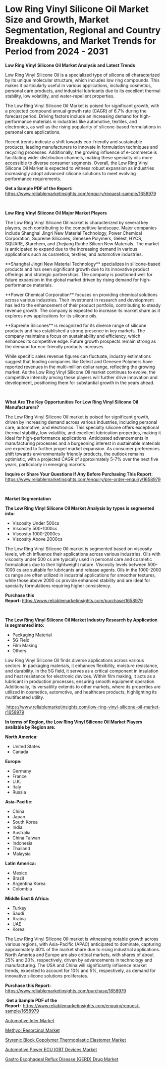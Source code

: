 <p><h1>Low Ring Vinyl Silicone Oil Market Size and Growth, Market Segmentation, Regional and Country Breakdowns, and Market Trends for Period from 2024 -  2031</h1></p><p><strong>Low Ring Vinyl Silicone Oil Market Analysis and Latest Trends</strong></p>
<p><p>Low Ring Vinyl Silicone Oil is a specialized type of silicone oil characterized by its unique molecular structure, which includes low ring compounds. This makes it particularly useful in various applications, including cosmetics, personal care products, and industrial lubricants due to its excellent thermal stability, low volatility, and water-repellent properties. </p><p>The Low Ring Vinyl Silicone Oil Market is poised for significant growth, with a projected compound annual growth rate (CAGR) of 6.7% during the forecast period. Driving factors include an increasing demand for high-performance materials in industries like automotive, textiles, and electronics, as well as the rising popularity of silicone-based formulations in personal care applications. </p><p>Recent trends indicate a shift towards eco-friendly and sustainable products, leading manufacturers to innovate in formulation techniques and recycling processes. Additionally, the growing influence of e-commerce is facilitating wider distribution channels, making these specialty oils more accessible to diverse consumer segments. Overall, the Low Ring Vinyl Silicone Oil Market is expected to witness robust expansion as industries increasingly adopt advanced silicone solutions to meet evolving performance requirements.</p></p>
<p><strong>Get a Sample PDF of the Report:&nbsp;</strong> <a href="https://www.reliablemarketinsights.com/enquiry/request-sample/1658979?utm_campaign=1551&utm_medium=2&utm_source=Github&utm_content=ia&utm_term=12102024&utm_id=low-ring-vinyl-silicone-oil">https://www.reliablemarketinsights.com/enquiry/request-sample/1658979</a></p>
<p>&nbsp;</p>
<p><strong>Low Ring Vinyl Silicone Oil Major Market Players</strong></p>
<p><p>The Low Ring Vinyl Silicone Oil market is characterized by several key players, each contributing to the competitive landscape. Major companies include Shanghai Jingri New Material Technology, Power Chemical Corporation, Supreme Silicones, Genesee Polymers, Gelest, HYCS, SQUARE, Starchem, and Zhejiang Runhe Silicon New Materials. The market is anticipated to expand due to the increasing demand in various applications such as cosmetics, textiles, and automotive industries.</p><p>**Shanghai Jingri New Material Technology** specializes in silicone-based products and has seen significant growth due to its innovative product offerings and strategic partnerships. The company is positioned well for future expansion in the global market driven by rising demand for high-performance materials.</p><p>**Power Chemical Corporation** focuses on providing chemical solutions across various industries. Their investment in research and development has led to the enhancement of their product portfolio, contributing to steady revenue growth. The company is expected to increase its market share as it explores new applications for its silicone oils.</p><p>**Supreme Silicones** is recognized for its diverse range of silicone products and has established a strong presence in key markets. The company maintains a focus on sustainability and efficiency, which enhances its competitive edge. Future growth prospects remain strong as the demand for eco-friendly products increases.</p><p>While specific sales revenue figures can fluctuate, industry estimations suggest that leading companies like Gelest and Genesee Polymers have reported revenues in the multi-million dollar range, reflecting the growing market. As the Low Ring Vinyl Silicone Oil market continues to evolve, the competitive intensity among these players will further drive innovation and development, positioning them for substantial growth in the years ahead.</p></p>
<p>&nbsp;</p>
<p><strong>What Are The Key Opportunities For Low Ring Vinyl Silicone Oil Manufacturers?</strong></p>
<p><p>The Low Ring Vinyl Silicone Oil market is poised for significant growth, driven by increasing demand across various industries, including personal care, automotive, and electronics. This specialty silicone offers exceptional thermal stability, low volatility, and excellent lubrication properties, making it ideal for high-performance applications. Anticipated advancements in manufacturing processes and a burgeoning interest in sustainable materials are expected to further propel market expansion. As consumer preferences shift towards environmentally friendly products, the outlook remains optimistic, with a projected CAGR of approximately 5-7% over the next five years, particularly in emerging markets.</p></p>
<p><strong>Inquire or Share Your Questions If Any Before Purchasing This Report:</strong> <a href="https://www.reliablemarketinsights.com/enquiry/pre-order-enquiry/1658979?utm_campaign=1551&utm_medium=2&utm_source=Github&utm_content=ia&utm_term=12102024&utm_id=low-ring-vinyl-silicone-oil">https://www.reliablemarketinsights.com/enquiry/pre-order-enquiry/1658979</a></p>
<p>&nbsp;</p>
<p><strong>Market Segmentation</strong></p>
<p><strong>The Low Ring Vinyl Silicone Oil Market Analysis by types is segmented into:</strong></p>
<p><ul><li>Viscosity Under 500cs</li><li>Viscosity 500-1000cs</li><li>Viscosity 1000-2000cs</li><li>Viscosity Above 2000cs</li></ul></p>
<p><p>The Low Ring Vinyl Silicone Oil market is segmented based on viscosity levels, which influence their applications across various industries. Oils with viscosity under 500 cs are typically used in personal care and cosmetic formulations due to their lightweight nature. Viscosity levels between 500-1000 cs are suitable for lubricants and release agents. Oils in the 1000-2000 cs range are often utilized in industrial applications for smoother textures, while those above 2000 cs provide enhanced stability and are ideal for specialty formulations requiring higher consistency.</p></p>
<p><strong>Purchase this Report:&nbsp;</strong><a href="https://www.reliablemarketinsights.com/purchase/1658979?utm_campaign=1551&utm_medium=2&utm_source=Github&utm_content=ia&utm_term=12102024&utm_id=low-ring-vinyl-silicone-oil">https://www.reliablemarketinsights.com/purchase/1658979</a></p>
<p>&nbsp;</p>
<p><strong>The Low Ring Vinyl Silicone Oil Market Industry Research by Application is segmented into:</strong></p>
<p><ul><li>Packaging Material</li><li>5G Field</li><li>Film Making</li><li>Others</li></ul></p>
<p><p>Low Ring Vinyl Silicone Oil finds diverse applications across various sectors. In packaging materials, it enhances flexibility, moisture resistance, and durability. In the 5G field, it serves as a critical component in insulation and heat resistance for electronic devices. Within film making, it acts as a lubricant in production processes, ensuring smooth equipment operation. Additionally, its versatility extends to other markets, where its properties are utilized in cosmetics, automotive, and healthcare products, highlighting its multifaceted utility.</p></p>
<p><a href="https://www.reliablemarketinsights.com/low-ring-vinyl-silicone-oil-market-r1658979?utm_campaign=1551&utm_medium=2&utm_source=Github&utm_content=ia&utm_term=12102024&utm_id=low-ring-vinyl-silicone-oil">&nbsp;https://www.reliablemarketinsights.com/low-ring-vinyl-silicone-oil-market-r1658979</a></p>
<p><strong>In terms of Region, the Low Ring Vinyl Silicone Oil Market Players available by Region are:</strong></p>
<p>
    <p> <strong> North America: </strong>
        <ul>
            <li>United States</li>
            <li>Canada</li>
        </ul>
        </p> 
    <p> <strong> Europe: </strong>
        <ul>
            <li>Germany</li>
            <li>France</li>
            <li>U.K.</li>
            <li>Italy</li>
            <li>Russia</li>
        </ul>
        </p> 
    <p> <strong> Asia-Pacific: </strong>
        <ul>
            <li>China</li>
            <li>Japan</li>
            <li>South Korea</li>
            <li>India</li>
            <li>Australia</li>
            <li>China Taiwan</li>
            <li>Indonesia</li>
            <li>Thailand</li>
            <li>Malaysia</li>
        </ul>
        </p> 
    <p> <strong> Latin America: </strong>
        <ul>
            <li>Mexico</li>
            <li>Brazil</li>
            <li>Argentina Korea</li>
            <li>Colombia</li>
        </ul>
        </p> 
    <p> <strong> Middle East & Africa: </strong>
        <ul>
            <li>Turkey</li>
            <li>Saudi</li>
            <li>Arabia</li>
            <li>UAE</li>
            <li>Korea</li>
        </ul>
    </p>
    </p>
<p><p>The Low Ring Vinyl Silicone Oil market is witnessing notable growth across various regions, with Asia-Pacific (APAC) anticipated to dominate, capturing approximately 40% of the market share due to rising industrial applications. North America and Europe are also critical markets, with shares of about 25% and 20%, respectively, driven by advancements in technology and manufacturing. The USA and China will significantly influence market trends, expected to account for 10% and 5%, respectively, as demand for innovative silicone solutions proliferates.</p></p>
<p><strong>Purchase this Report: </strong><a href="https://www.reliablemarketinsights.com/purchase/1658979?utm_campaign=1551&utm_medium=2&utm_source=Github&utm_content=ia&utm_term=12102024&utm_id=low-ring-vinyl-silicone-oil">https://www.reliablemarketinsights.com/purchase/1658979</a></p>
<p>&nbsp;<strong>Get a Sample PDF of the Report:&nbsp;&nbsp;</strong><a href="https://www.reliablemarketinsights.com/enquiry/request-sample/1658979?utm_campaign=1551&utm_medium=2&utm_source=Github&utm_content=ia&utm_term=12102024&utm_id=low-ring-vinyl-silicone-oil">https://www.reliablemarketinsights.com/enquiry/request-sample/1658979</a></p>
<p><strong></strong></p>
<p><p><a href="https://github.com/MarciaRunte/Market-Research-Report-List-1/blob/main/automotive-idler-market.md?utm_campaign=1551&utm_medium=2&utm_source=Github&utm_content=ia&utm_term=12102024&utm_id=low-ring-vinyl-silicone-oil">Automotive Idler Market</a></p><p><a href="https://www.linkedin.com/pulse/market-forecast-global-methyol-resorcinol-trends-impact-p9vkc?utm_campaign=1551&utm_medium=2&utm_source=Github&utm_content=ia&utm_term=12102024&utm_id=low-ring-vinyl-silicone-oil">Methyol Resorcinol Market</a></p><p><a href="https://www.linkedin.com/pulse/global-styrenic-block-copolymer-thermoplastic-elastomer-q2h2c?utm_campaign=1551&utm_medium=2&utm_source=Github&utm_content=ia&utm_term=12102024&utm_id=low-ring-vinyl-silicone-oil">Styrenic Block Copolymer Thermoplastic Elastomer Market</a></p><p><a href="https://github.com/MariaWashington76/Market-Research-Report-List-1/blob/main/automotive-power-ecu-igbt-devices-market.md?utm_campaign=1551&utm_medium=2&utm_source=Github&utm_content=ia&utm_term=12102024&utm_id=low-ring-vinyl-silicone-oil">Automotive Power ECU IGBT Devices Market</a></p><p><a href="https://www.linkedin.com/pulse/gastro-esophageal-reflux-disease-gerd-drug-market-research-h7ixf?utm_campaign=1551&utm_medium=2&utm_source=Github&utm_content=ia&utm_term=12102024&utm_id=low-ring-vinyl-silicone-oil">Gastro Esophageal Reflux Disease (GERD) Drug Market</a></p></p>